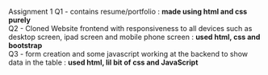 Assignment 1 
Q1 - contains resume/portfolio : <strong> made using html and css purely </strong>  
Q2 - Cloned Website frontend with responsiveness to all devices such as desktop screen, ipad screen and mobile phone screen : <strong> used html, css and bootstrap </strong>  
Q3 - form creation and some javascript working at the backend to show data in the table : <strong> used html, lil bit of css and JavaScript </strong> 
